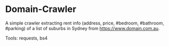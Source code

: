 # Domain-Crawler
A simple crawler extracting rent info  (address, price, #bedroom, #bathroom, #parking) of a list of suburbs in Sydney from https://www.domain.com.au.

Tools: requests, bs4
